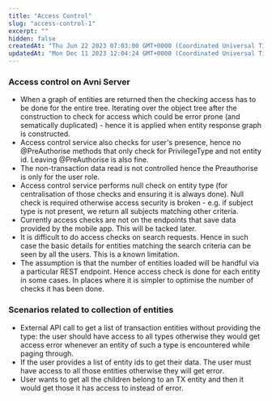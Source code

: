 ```yaml
---
title: "Access Control"
slug: "access-control-1"
excerpt: ""
hidden: false
createdAt: "Thu Jun 22 2023 07:03:00 GMT+0000 (Coordinated Universal Time)"
updatedAt: "Mon Dec 11 2023 12:04:24 GMT+0000 (Coordinated Universal Time)"
---
```

### Access control on Avni Server

- When a graph of entities are returned then the checking access has to be done for the entire tree. Iterating over the object tree after the construction to check for access which could be error prone (and sematically duplicated) - hence it is applied when entity response graph is constructed.
- Access control service also checks for user's presence, hence no @PreAuthorise methods that only check for PrivilegeType and not entity id. Leaving @PreAuthorise is also fine.
- The non-transaction data read is not controlled hence the Preauthorise is only for the user role.
- Access control service performs null check on entity type (for centralisation of those checks and ensuring it is always done). Null check is required otherwise access security is broken - e.g. if subject type is not present, we return all subjects matching other criteria.
- Currently access checks are not on the endpoints that save data provided by the mobile app. This will be tacked later.
- It is difficult to do access checks on search requests. Hence in such case the basic details for entities matching the search criteria can be seen by all the users. This is a known limitation.
- The assumption is that the number of entities loaded will be handful via a particular REST endpoint. Hence access check is done for each entity in some cases. In places where it is simpler to optimise the number of checks it has been done.

### Scenarios related to collection of entities

- External API call to get a list of transaction entities without providing the type: the user should have access to all types otherwise they would get access error whenever an entity of such a type is encountered while paging through.
- If the user provides a list of entity ids to get their data. The user must have access to all those entities otherwise they will get error.
- User wants to get all the children belong to an TX entity and then it would get those it has access to instead of error.
